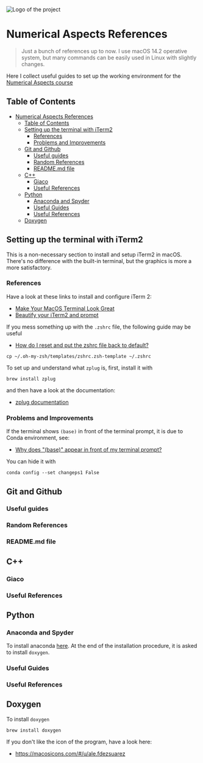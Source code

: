 ![Logo of the project](https://raw.githubusercontent.com/jehna/readme-best-practices/master/sample-logo.png)

# Numerical Aspects References
> Just a bunch of references up to now. I use macOS 14.2 operative system, but many commands can be easily used in Linux with slightly changes. 

Here I collect useful guides to set up the working environment for the [Numerical Aspects course](https://github.com/paolofinelli)

## Table of Contents
- [Numerical Aspects References](#numerical-aspects-references)
  - [Table of Contents](#table-of-contents)
  - [Setting up the terminal with iTerm2](#setting-up-the-terminal-with-iterm2)
    - [References](#references)
    - [Problems and Improvements](#problems-and-improvements)
  - [Git and Github](#git-and-github)
    - [Useful guides](#useful-guides)
    - [Random References](#random-references)
    - [README.md file](#readmemd-file)
  - [C++](#c)
    - [Giaco](#giaco)
    - [Useful References](#useful-references)
  - [Python](#python)
    - [Anaconda and Spyder](#anaconda-and-spyder)
    - [Useful Guides](#useful-guides-1)
    - [Useful References](#useful-references-1)
  - [Doxygen](#doxygen)

## Setting up the terminal with iTerm2

This is a non-necessary section to install and setup iTerm2 in macOS. There's no difference with the built-in terminal, but the graphics is more a more satisfactory.

### References

Have a look at these links to install and configure iTerm 2:
- [Make Your MacOS Terminal Look Great](https://blog.protein.tech/make-your-macos-terminal-look-great-76dceb96607e)
- [Beautify your iTerm2 and prompt](https://medium.com/airfrance-klm/beautify-your-iterm2-and-prompt-40f148761a49)


If you mess something up with the `.zshrc` file, the following guide may be useful
- [How do I reset and put the zshrc file back to default?](https://stackoverflow.com/questions/45112197/how-do-i-reset-and-put-the-zshrc-file-back-to-default)

```shell
cp ~/.oh-my-zsh/templates/zshrc.zsh-template ~/.zshrc
```


To set up and understand what `zplug` is, first, install it with

```shell
brew install zplug
```

and then have a look at the documentation:
- [zplug documentation](https://github.com/zplug/zplug)

### Problems and Improvements
If the terminal shows `(base)` in front of the terminal prompt, it is due to Conda environment, see:
- [Why does "(base)" appear in front of my terminal prompt?](https://askubuntu.com/questions/1026383/why-does-base-appear-in-front-of-my-terminal-prompt)

You can hide it with

```shell
conda config --set changeps1 False
```


## Git and Github

### Useful guides
### Random References
### README.md file

## C++ 

### Giaco
### Useful References

## Python

### Anaconda and Spyder

To install anaconda [here](https://www.anaconda.com/download). At the end of the installation procedure, it is asked to install `doxygen`.

### Useful Guides
### Useful References

## Doxygen
To install `doxygen`

```shell
brew install doxygen
```

If you don't like the icon of the program, have a look here:
- https://macosicons.com/#/u/ale.fdezsuarez